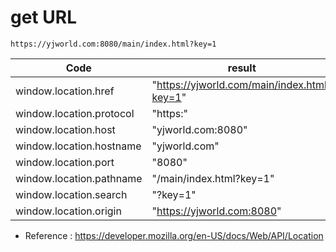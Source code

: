 # get URL
```text
https://yjworld.com:8080/main/index.html?key=1
```

Code | result
--- | ---
window.location.href | "https://yjworld.com/main/index.html?key=1"
window.location.protocol | "https:"
window.location.host | "yjworld.com:8080"
window.location.hostname | "yjworld.com"
window.location.port | "8080"
window.location.pathname | "/main/index.html?key=1"
window.location.search | "?key=1"
window.location.origin | "https://yjworld.com:8080"

* Reference : https://developer.mozilla.org/en-US/docs/Web/API/Location

